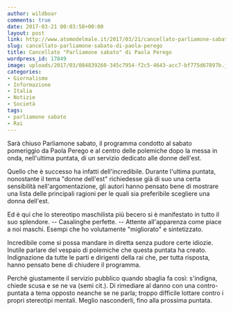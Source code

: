 ```yaml
---
author: wildboar
comments: true
date: 2017-03-21 00:03:58+00:00
layout: post
link: http://www.atomodelmale.it/2017/03/21/cancellato-parliamone-sabato-di-paola-perego/
slug: cancellato-parliamone-sabato-di-paola-perego
title: Cancellato "Parliamone sabato" di Paola Perego
wordpress_id: 17849
image: uploads/2017/03/084839260-345c7954-f2c5-4643-acc7-bf775d67897b.jpg
categories:
- Giornalismo
- Informazione
- Italia
- Notizie
- Società
tags:
- parliamone sabato
- Rai
---
```


Sarà chiuso Parliamone sabato, il programma condotto al sabato pomeriggio da Paola Perego e al centro delle polemiche dopo la messa in onda, nell'ultima puntata, di un servizio dedicato alle donne dell'est.

Quello che è successo ha infatti dell'incredibile. Durante l'ultima puntata, nonostante il tema "donne dell'est" richiedesse già di suo una certa sensibilità nell'argomentazione, gli autori hanno pensato bene di mostrare una lista delle principali ragioni per le quali sia preferibile scegliere una donna dell'est.

Ed è qui che lo stereotipo maschilista più becero si è manifestato in tutto il suo splendore.
-- Casalinghe perfette.
-- Attente all'apparenza come piace a noi maschi.
Esempi che ho volutamente "migliorato" e sintetizzato.

Incredibile come si possa mandare in diretta senza pudore certe idiozie. Inutile parlare del vespaio di polemiche che questa puntata ha creato. Indignazione da tutte le parti e dirigenti della rai che, per tutta risposta, hanno pensato bene di chiudere il programma.

Perchè giustamente il servizio pubblico quando sbaglia fa così: s'indigna, chiede scusa e se ne va (semi cit.). Di rimediare al danno con una contro-puntata a tema opposto neanche se ne parla; troppo difficile lottare contro i propri stereotipi mentali. Meglio nasconderli, fino alla prossima puntata.
